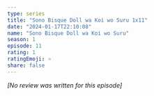 ```yaml
---
type: series
title: "Sono Bisque Doll wa Koi wo Suru 1x11"
date: "2024-01-17T22:10:08"
name: "Sono Bisque Doll wa Koi wo Suru"
season: 1
episode: 11
rating: 1
ratingEmoji: ⭐️
share: false
---
```


*[No review was written for this episode]*

